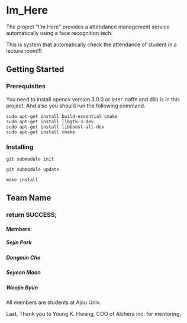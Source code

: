 # Im_Here

The project "I'm Here" provides a attendance management service automatically
using a face recognition tech.

This is system that automatically check the attendance of student in a lecture room!!!

## Getting Started

### Prerequisites

You need to install opencv version 3.0.0 or later.
caffe and dlib is in this project.
And also you should run the following command.
```
sudo apt-get install build-essential cmake
sudo apt-get install libgtk-3-dev
sudo apt-get install libboost-all-dev
sudo apt-get install cmake
```

### Installing

```
git submodule init

git submodule update

make install
```

## Team Name

### return SUCCESS;
#### Members:
##### Sejin Park
##### Dongmin Cho
##### Seyeon Moon
##### Woojin Byun

All members are students at Ajou Univ.

Last, Thank you to Young K. Hwang, COO of Alchera inc. for mentoring.

